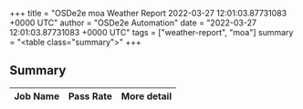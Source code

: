 +++
title = "OSDe2e moa Weather Report 2022-03-27 12:01:03.87731083 +0000 UTC"
author = "OSDe2e Automation"
date = "2022-03-27 12:01:03.87731083 +0000 UTC"
tags = ["weather-report", "moa"]
summary = "<table class=\"summary\"></table>"
+++
## Summary

| Job Name | Pass Rate | More detail |
|----------|-----------|-------------|




